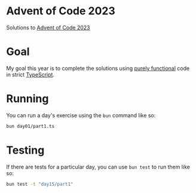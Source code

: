 # Advent of Code 2023

Solutions to [Advent of Code 2023](https://adventofcode.com/2023)

# Goal

My goal this year is to complete the solutions using [purely functional](https://en.wikipedia.org/wiki/Purely_functional_programming) code in strict [TypeScript](https://www.typescriptlang.org/).

# Running

You can run a day's exercise using the `bun` command like so:

```sh
bun day01/part1.ts
```

# Testing

If there are tests for a particular day, you can use `bun test` to run them like so:

```sh
bun test -t "day15/part1"
```
